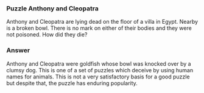 ### Puzzle Anthony and Cleopatra

Anthony and Cleopatra are lying dead on the floor of a villa in Egypt. Nearby is a broken bowl. 
There is no mark on either of their bodies and they were not poisoned. How did they die?

### Answer 

Anthony and Cleopatra were goldfish whose bowl was knocked over by a clumsy dog. 
This is one of a set of puzzles which deceive by using human names for animals.
This is not a very satisfactory basis for a good puzzle but despite that, the puzzle has enduring popularity. 

